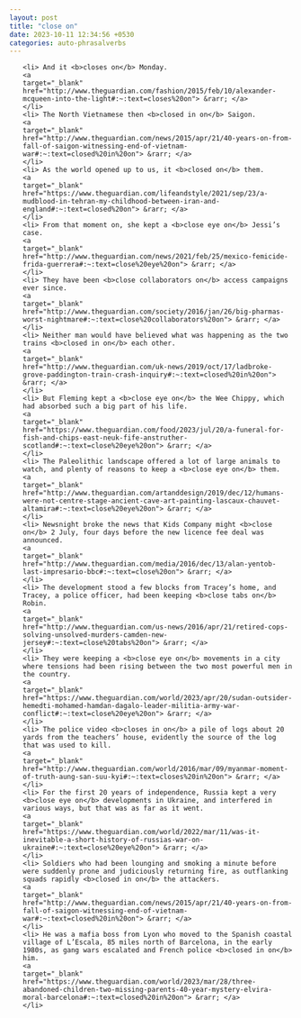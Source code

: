 ```yaml
---
layout: post
title: "close on"
date: 2023-10-11 12:34:56 +0530
categories: auto-phrasalverbs
---
```

<ol>

    <li> And it <b>closes on</b> Monday.
    <a 
    target="_blank" 
    href="http://www.theguardian.com/fashion/2015/feb/10/alexander-mcqueen-into-the-light#:~:text=closes%20on"> &rarr; </a>
    </li>
    <li> The North Vietnamese then <b>closed in on</b> Saigon.
    <a 
    target="_blank" 
    href="http://www.theguardian.com/news/2015/apr/21/40-years-on-from-fall-of-saigon-witnessing-end-of-vietnam-war#:~:text=closed%20in%20on"> &rarr; </a>
    </li>
    <li> As the world opened up to us, it <b>closed on</b> them.
    <a 
    target="_blank" 
    href="https://www.theguardian.com/lifeandstyle/2021/sep/23/a-mudblood-in-tehran-my-childhood-between-iran-and-england#:~:text=closed%20on"> &rarr; </a>
    </li>
    <li> From that moment on, she kept a <b>close eye on</b> Jessi’s case.
    <a 
    target="_blank" 
    href="http://www.theguardian.com/news/2021/feb/25/mexico-femicide-frida-guerrera#:~:text=close%20eye%20on"> &rarr; </a>
    </li>
    <li> They have been <b>close collaborators on</b> access campaigns ever since.
    <a 
    target="_blank" 
    href="http://www.theguardian.com/society/2016/jan/26/big-pharmas-worst-nightmare#:~:text=close%20collaborators%20on"> &rarr; </a>
    </li>
    <li> Neither man would have believed what was happening as the two trains <b>closed in on</b> each other.
    <a 
    target="_blank" 
    href="http://www.theguardian.com/uk-news/2019/oct/17/ladbroke-grove-paddington-train-crash-inquiry#:~:text=closed%20in%20on"> &rarr; </a>
    </li>
    <li> But Fleming kept a <b>close eye on</b> the Wee Chippy, which had absorbed such a big part of his life.
    <a 
    target="_blank" 
    href="https://www.theguardian.com/food/2023/jul/20/a-funeral-for-fish-and-chips-east-neuk-fife-anstruther-scotland#:~:text=close%20eye%20on"> &rarr; </a>
    </li>
    <li> The Paleolithic landscape offered a lot of large animals to watch, and plenty of reasons to keep a <b>close eye on</b> them.
    <a 
    target="_blank" 
    href="http://www.theguardian.com/artanddesign/2019/dec/12/humans-were-not-centre-stage-ancient-cave-art-painting-lascaux-chauvet-altamira#:~:text=close%20eye%20on"> &rarr; </a>
    </li>
    <li> Newsnight broke the news that Kids Company might <b>close on</b> 2 July, four days before the new licence fee deal was announced.
    <a 
    target="_blank" 
    href="http://www.theguardian.com/media/2016/dec/13/alan-yentob-last-impresario-bbc#:~:text=close%20on"> &rarr; </a>
    </li>
    <li> The development stood a few blocks from Tracey’s home, and Tracey, a police officer, had been keeping <b>close tabs on</b> Robin.
    <a 
    target="_blank" 
    href="http://www.theguardian.com/us-news/2016/apr/21/retired-cops-solving-unsolved-murders-camden-new-jersey#:~:text=close%20tabs%20on"> &rarr; </a>
    </li>
    <li> They were keeping a <b>close eye on</b> movements in a city where tensions had been rising between the two most powerful men in the country.
    <a 
    target="_blank" 
    href="https://www.theguardian.com/world/2023/apr/20/sudan-outsider-hemedti-mohamed-hamdan-dagalo-leader-militia-army-war-conflict#:~:text=close%20eye%20on"> &rarr; </a>
    </li>
    <li> The police video <b>closes in on</b> a pile of logs about 20 yards from the teachers’ house, evidently the source of the log that was used to kill.
    <a 
    target="_blank" 
    href="http://www.theguardian.com/world/2016/mar/09/myanmar-moment-of-truth-aung-san-suu-kyi#:~:text=closes%20in%20on"> &rarr; </a>
    </li>
    <li> For the first 20 years of independence, Russia kept a very <b>close eye on</b> developments in Ukraine, and interfered in various ways, but that was as far as it went.
    <a 
    target="_blank" 
    href="https://www.theguardian.com/world/2022/mar/11/was-it-inevitable-a-short-history-of-russias-war-on-ukraine#:~:text=close%20eye%20on"> &rarr; </a>
    </li>
    <li> Soldiers who had been lounging and smoking a minute before were suddenly prone and judiciously returning fire, as outflanking squads rapidly <b>closed in on</b> the attackers.
    <a 
    target="_blank" 
    href="http://www.theguardian.com/news/2015/apr/21/40-years-on-from-fall-of-saigon-witnessing-end-of-vietnam-war#:~:text=closed%20in%20on"> &rarr; </a>
    </li>
    <li> He was a mafia boss from Lyon who moved to the Spanish coastal village of L’Escala, 85 miles north of Barcelona, in the early 1980s, as gang wars escalated and French police <b>closed in on</b> him.
    <a 
    target="_blank" 
    href="https://www.theguardian.com/world/2023/mar/28/three-abandoned-children-two-missing-parents-40-year-mystery-elvira-moral-barcelona#:~:text=closed%20in%20on"> &rarr; </a>
    </li>